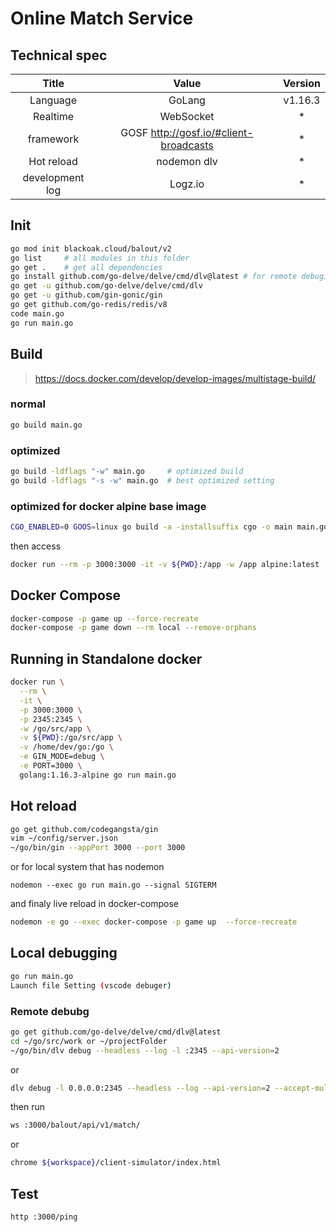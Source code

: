 # Online Match Service

## Technical spec

| Title | Value | Version |
|:---:|:---:|:---:|
| Language | GoLang | v1.16.3 |
| Realtime  | WebSocket | * |
| framework | GOSF http://gosf.io/#client-broadcasts | * |
| Hot reload | nodemon dlv | * |
| development log | Logz.io | * |



## Init
```bash
go mod init blackoak.cloud/balout/v2
go list     # all modules in this folder
go get .    # get all dependencies
go install github.com/go-delve/delve/cmd/dlv@latest # for remote debuging
go get -u github.com/go-delve/delve/cmd/dlv
go get -u github.com/gin-gonic/gin
go get github.com/go-redis/redis/v8
code main.go
go run main.go
```
## Build

> https://docs.docker.com/develop/develop-images/multistage-build/
### normal

```bash
go build main.go

```

### optimized

```bash
go build -ldflags "-w" main.go     # optimized build
go build -ldflags "-s -w" main.go  # best optimized setting
```
### optimized for docker alpine base image

```bash
CGO_ENABLED=0 GOOS=linux go build -a -installsuffix cgo -o main main.go
```
then access
```bash
docker run --rm -p 3000:3000 -it -v ${PWD}:/app -w /app alpine:latest ./main
```

## Docker Compose
```bash
docker-compose -p game up --force-recreate
docker-compose -p game down --rm local --remove-orphans
```

## Running in Standalone docker
```bash
docker run \
  --rm \
  -it \
  -p 3000:3000 \
  -p 2345:2345 \
  -w /go/src/app \
  -v ${PWD}:/go/src/app \
  -v /home/dev/go:/go \
  -e GIN_MODE=debug \
  -e PORT=3000 \
  golang:1.16.3-alpine go run main.go
```

## Hot reload
```bash
go get github.com/codegangsta/gin
vim ~/config/server.json
~/go/bin/gin --appPort 3000 --port 3000
```
or for local system that has nodemon
```
nodemon --exec go run main.go --signal SIGTERM
```
and finaly live reload in docker-compose
```bash
nodemon -e go --exec docker-compose -p game up  --force-recreate
```


## Local debugging
```bash
go run main.go
Launch file Setting (vscode debuger)
```

### Remote debubg
```bash
go get github.com/go-delve/delve/cmd/dlv@latest
cd ~/go/src/work or ~/projectFolder
~/go/bin/dlv debug --headless --log -l :2345 --api-version=2
```
or 
```bash
dlv debug -l 0.0.0.0:2345 --headless --log --api-version=2 --accept-multiclient main.go
```

then run 
```bash
ws :3000/balout/api/v1/match/
```
or 
```bash
chrome ${workspace}/client-simulator/index.html
```


## Test
```bash
http :3000/ping
```
